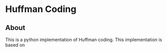 # Huffman Coding
## About
This is a python implementation of Huffman coding. This implementation is based on 
